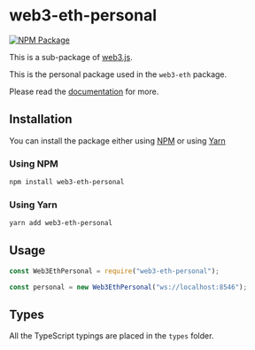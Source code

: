 # web3-eth-personal

[![NPM Package][npm-image]][npm-url]

This is a sub-package of [web3.js][repo].

This is the personal package used in the `web3-eth` package.

Please read the [documentation][docs] for more.

## Installation

You can install the package either using [NPM](https://www.npmjs.com/package/web3-eth-personal) or using [Yarn](https://yarnpkg.com/package/web3-eth-personal)

### Using NPM

```bash
npm install web3-eth-personal
```

### Using Yarn

```bash
yarn add web3-eth-personal
```

## Usage

```js
const Web3EthPersonal = require("web3-eth-personal");

const personal = new Web3EthPersonal("ws://localhost:8546");
```

## Types

All the TypeScript typings are placed in the `types` folder.

[docs]: http://web3js.readthedocs.io/en/1.0/
[repo]: https://github.com/ethereum/web3.js
[npm-image]: https://img.shields.io/npm/v/web3-eth-personal.svg
[npm-url]: https://npmjs.org/package/web3-eth-personal
